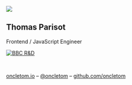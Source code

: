 ![](../../img/avatar.jpg)

## Thomas Parisot

Frontend / JavaScript Engineer

[![BBC R&D](../../img/RD-logo_500.png)](http://www.bbc.co.uk/rd)

<br>

[oncletom.io](https://oncletom.io) –
[@oncletom](https://twitter.com/oncletom) –
[github.com/oncletom](https://github.com/oncletom)
